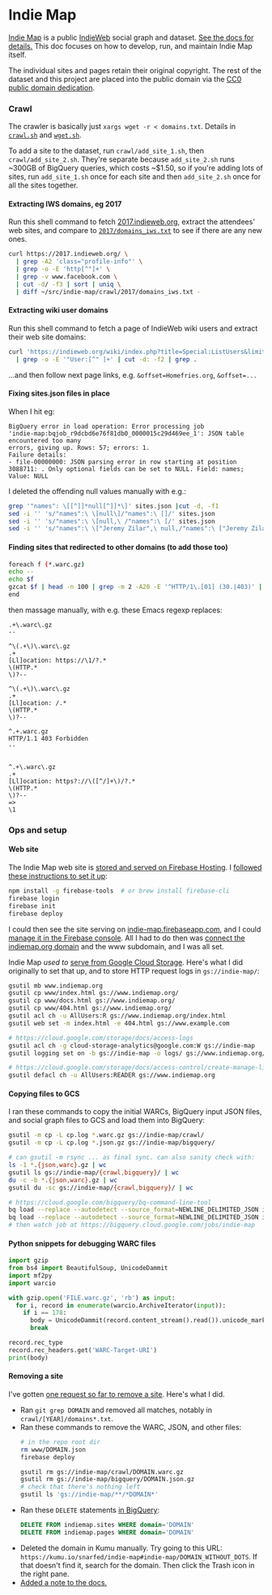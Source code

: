Indie Map
===

[Indie Map](https://indiemap.org/) is a public [IndieWeb](https://indieweb.org/) social graph and dataset. [See the docs for details.](https://indiemap.org/docs.html) This doc focuses on how to develop, run, and maintain Indie Map itself.

The individual sites and pages retain their original copyright. The rest of the dataset and this project are placed into the public domain via the [CC0 public domain dedication](http://creativecommons.org/publicdomain/zero/1.0/).


### Crawl

The crawler is basically just `xargs wget -r < domains.txt`. Details in [`crawl.sh`](https://github.com/snarfed/indie-map/blob/master/crawl/crawl.sh) and [`wget.sh`](https://github.com/snarfed/indie-map/blob/master/crawl/wget.sh).

To add a site to the dataset, run `crawl/add_site_1.sh`, then `crawl/add_site_2.sh`. They're separate because `add_site_2.sh` runs ~300GB of BigQuery queries, which costs ~$1.50, so if you're adding lots of sites, run `add_site_1.sh` once for each site and then `add_site_2.sh` once for all the sites together.


#### Extracting IWS domains, eg 2017

Run this shell command to fetch [2017.indieweb.org](https://2017.indieweb.org/), extract the attendees' web sites, and compare to [`2017/domains_iws.txt`](https://github.com/snarfed/indie-map/blob/master/crawl/2017/domains_iws.txt) to see if there are any new ones.

```sh
curl https://2017.indieweb.org/ \
  | grep -A2 'class="profile-info"' \
  | grep -o -E 'http[^"]+' \
  | grep -v www.facebook.com \
  | cut -d/ -f3 | sort | uniq \
  | diff ~/src/indie-map/crawl/2017/domains_iws.txt -
```

#### Extracting wiki user domains

Run this shell command to fetch a page of IndieWeb wiki users and extract their web site domains:

```sh
curl 'https://indieweb.org/wiki/index.php?title=Special:ListUsers&limit=500' \
  | grep -o -E '"User:[^" ]+' | cut -d: -f2 | grep .
```

...and then follow next page links, e.g. `&offset=Homefries.org`, `&offset=...`


#### Fixing sites.json files in place

When I hit eg:
```
BigQuery error in load operation: Error processing job
'indie-map:bqjob_r9dcbd6e76f81db0_0000015c29d469ee_1': JSON table encountered too many
errors, giving up. Rows: 57; errors: 1.
Failure details:
- file-00000000: JSON parsing error in row starting at position
3088711: . Only optional fields can be set to NULL. Field: names;
Value: NULL
```

I deleted the offending null values manually with e.g.:

```sh
grep '"names": \[[^]]*null[^]]*\]' sites.json |cut -d, -f1
sed -i '' 's/"names":\ \[null\]/"names":\ []/' sites.json
sed -i '' 's/"names":\ \[null,\ /"names":\ [/' sites.json
sed -i '' 's/"names":\ \["Jeremy Zilar",\ null,/"names":\ ["Jeremy Zilar",/' sites.json
```


#### Finding sites that redirected to other domains (to add those too)

```sh
foreach f (*.warc.gz)
echo --
echo $f
gzcat $f | head -n 100 | grep -m 2 -A20 -E '^HTTP/1\.[01] (30.|403)' | grep -E '^(HTTP/1|Location:)'
end
```

then massage manually, with e.g. these Emacs regexp replaces:

```
.+\.warc\.gz
--

^\(.+\)\.warc\.gz
.+
[Ll]ocation: https://\1/?.*
\(HTTP.*
\)?--

^\(.+\)\.warc\.gz
.+
[Ll]ocation: /.*
\(HTTP.*
\)?--

^.+.warc.gz
HTTP/1.1 403 Forbidden
--


^.+\.warc\.gz
.+
[Ll]ocation: https?://\([^/]+\)/?.*
\(HTTP.*
\)?--
=>
\1
```


### Ops and setup

#### Web site

The Indie Map web site is [stored and served on Firebase Hosting](https://firebase.google.com/docs/hosting/). I [followed these instructions to set it up](https://firebase.google.com/docs/hosting/quickstart):

```sh
npm install -g firebase-tools  # or brew install firebase-cli
firebase login
firebase init
firebase deploy
```

I could then see the site serving on [indie-map.firebaseapp.com](https://indie-map.firebaseapp.com/), and I could [manage it in the Firebase console](https://console.firebase.google.com/u/0/project/indie-map/hosting/main). All I had to do then was [connect the indiemap.org domain](https://firebase.google.com/docs/hosting/custom-domain) and the www subdomain, and I was all set.

Indie Map _used to_ [serve from Google Cloud Storage](https://cloud.google.com/storage/docs/hosting-static-website). Here's what I did originally to set that up, and to store HTTP request logs in `gs://indie-map/`:

```sh
gsutil mb www.indiemap.org
gsutil cp www/index.html gs://www.indiemap.org/
gsutil cp www/docs.html gs://www.indiemap.org/
gsutil cp www/404.html gs://www.indiemap.org/
gsutil acl ch -u AllUsers:R gs://www.indiemap.org/index.html
gsutil web set -m index.html -e 404.html gs://www.example.com

# https://cloud.google.com/storage/docs/access-logs
gsutil acl ch -g cloud-storage-analytics@google.com:W gs://indie-map
gsutil logging set on -b gs://indie-map -o logs/ gs://www.indiemap.org/

# https://cloud.google.com/storage/docs/access-control/create-manage-lists#defaultobjects
gsutil defacl ch -u AllUsers:READER gs://www.indiemap.org
```

#### Copying files to GCS

I ran these commands to copy the initial WARCs, BigQuery input JSON files, and social graph files to GCS and load them into BigQuery:

```sh
gsutil -m cp -L cp.log *.warc.gz gs://indie-map/crawl/
gsutil -m cp -L cp.log *.json.gz gs://indie-map/bigquery/

# can gsutil -m rsync ... as final sync. can also sanity check with:
ls -1 *.{json,warc}.gz | wc
gsutil ls gs://indie-map/{crawl,bigquery}/ | wc
du -c -b *.{json,warc}.gz | wc
gsutil du -sc gs://indie-map/{crawl,bigquery}/ | wc

# https://cloud.google.com/bigquery/bq-command-line-tool
bq load --replace --autodetect --source_format=NEWLINE_DELIMITED_JSON indiemap.pages gs://indie-map/bigquery/\*.json.gz
bq load --replace --autodetect --source_format=NEWLINE_DELIMITED_JSON indiemap.sites sites.json.gz
# then watch job at https://bigquery.cloud.google.com/jobs/indie-map
```


#### Python snippets for debugging WARC files

```py
import gzip
from bs4 import BeautifulSoup, UnicodeDammit
import mf2py
import warcio

with gzip.open('FILE.warc.gz', 'rb') as input:
  for i, record in enumerate(warcio.ArchiveIterator(input)):
    if i == 178:
      body = UnicodeDammit(record.content_stream().read()).unicode_markup
      break

record.rec_type
record.rec_headers.get('WARC-Target-URI')
print(body)
```


#### Removing a site

I've gotten [one request so far to remove a site](https://github.com/snarfed/indie-map/issues/2). Here's what I did.

* Ran `git grep DOMAIN` and removed all matches, notably in `crawl/[YEAR]/domains*.txt`.
* Ran these commands to remove the WARC, JSON, and other files:
    ```sh
    # in the repo root dir
    rm www/DOMAIN.json
    firebase deploy

    gsutil rm gs://indie-map/crawl/DOMAIN.warc.gz
    gsutil rm gs://indie-map/bigquery/DOMAIN.json.gz
    # check that there's nothing left
    gsutil ls 'gs://indie-map/**/*DOMAIN*'
    ```
* Ran these `DELETE` statements [in BigQuery](https://console.cloud.google.com/bigquery?project=indie-map):
    ```sql
    DELETE FROM indiemap.sites WHERE domain='DOMAIN'
    DELETE FROM indiemap.pages WHERE domain='DOMAIN'
    ```
* Deleted the domain in Kumu manually. Try going to this URL: `https://kumu.io/snarfed/indie-map#indie-map/DOMAIN_WITHOUT_DOTS`. If that doesn't find it, search for the domain. Then click the Trash icon in the right pane.
* [Added a note to the docs.](https://indiemap.org/docs.html#exceptions)
